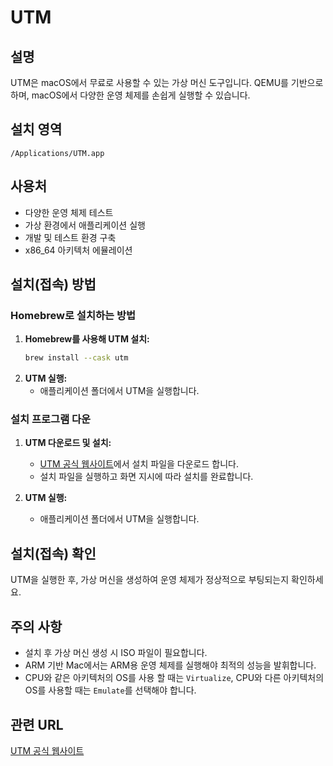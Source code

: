 # UTM

## 설명
UTM은 macOS에서 무료로 사용할 수 있는 가상 머신 도구입니다. QEMU를 기반으로 하며, macOS에서 다양한 운영 체제를 손쉽게 실행할 수 있습니다.

## 설치 영역
`/Applications/UTM.app`

## 사용처
- 다양한 운영 체제 테스트
- 가상 환경에서 애플리케이션 실행
- 개발 및 테스트 환경 구축
- x86_64 아키텍처 에뮬레이션

## 설치(접속) 방법
### Homebrew로 설치하는 방법
1. **Homebrew를 사용해 UTM 설치:**
   ```bash
   brew install --cask utm
   ```
2. **UTM 실행:**
   - 애플리케이션 폴더에서 UTM을 실행합니다.

### 설치 프로그램 다운
1. **UTM 다운로드 및 설치:**
   - [UTM 공식 웹사이트](https://mac.getutm.app/)에서 설치 파일을 다운로드 합니다.
   - 설치 파일을 실행하고 화면 지시에 따라 설치를 완료합니다.

2. **UTM 실행:**
   - 애플리케이션 폴더에서 UTM을 실행합니다.

## 설치(접속) 확인
UTM을 실행한 후, 가상 머신을 생성하여 운영 체제가 정상적으로 부팅되는지 확인하세요.

## 주의 사항
- 설치 후 가상 머신 생성 시 ISO 파일이 필요합니다.
- ARM 기반 Mac에서는 ARM용 운영 체제를 실행해야 최적의 성능을 발휘합니다.
- CPU와 같은 아키텍처의 OS를 사용 할 때는 `Virtualize`, CPU와 다른 아키텍처의 OS를 사용할 때는 `Emulate`를 선택해야 합니다.

## 관련 URL
[UTM 공식 웹사이트](https://mac.getutm.app/)
